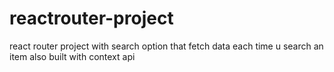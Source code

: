 # reactrouter-project
react router project with search option that fetch data each time u search an item also built with context api
